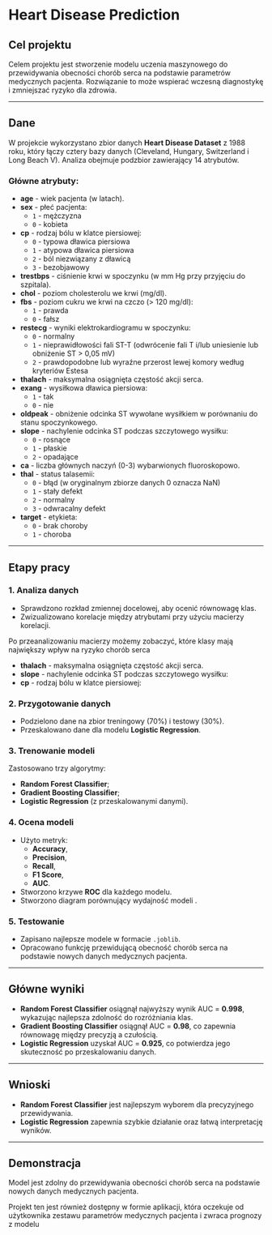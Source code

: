 # Heart Disease Prediction

## Cel projektu
Celem projektu jest stworzenie modelu uczenia maszynowego do przewidywania obecności chorób serca na podstawie parametrów medycznych pacjenta. Rozwiązanie to może wspierać wczesną diagnostykę i zmniejszać ryzyko dla zdrowia.

---

## Dane
W projekcie wykorzystano zbior danych **Heart Disease Dataset** z 1988 roku, który  łączy cztery bazy danych (Cleveland, Hungary, Switzerland i Long Beach V). Analiza obejmuje podzbior zawierający 14 atrybutów.

### Główne atrybuty:

- **age** - wiek pacjenta (w latach).
- **sex** - płeć pacjenta:
  - `1` - mężczyzna
  - `0` - kobieta
- **cp** - rodzaj bólu w klatce piersiowej:
  - `0` - typowa dławica piersiowa
  - `1` - atypowa dławica piersiowa
  - `2` - ból niezwiązany z dławicą
  - `3` - bezobjawowy
- **trestbps** - ciśnienie krwi w spoczynku (w mm Hg przy przyjęciu do szpitala).
- **chol** - poziom cholesterolu we krwi (mg/dl).
- **fbs** - poziom cukru we krwi na czczo (> 120 mg/dl):
  - `1` - prawda
  - `0` - fałsz
- **restecg** - wyniki elektrokardiogramu w spoczynku:
  - `0` - normalny
  - `1` - nieprawidłowości fali ST-T (odwrócenie fali T i/lub uniesienie lub obniżenie ST > 0,05 mV)
  - `2` - prawdopodobne lub wyraźne przerost lewej komory według kryteriów Estesa
- **thalach** - maksymalna osiągnięta częstość akcji serca.
- **exang** - wysiłkowa dławica piersiowa:
  - `1` - tak
  - `0` - nie
- **oldpeak** - obniżenie odcinka ST wywołane wysiłkiem w porównaniu do stanu spoczynkowego.
- **slope** - nachylenie odcinka ST podczas szczytowego wysiłku:
  - `0` - rosnące
  - `1` - płaskie
  - `2` - opadające
- **ca** - liczba głównych naczyń (0-3) wybarwionych fluoroskopowo.
- **thal** - status talasemii:
  - `0` - błąd (w oryginalnym zbiorze danych 0 oznacza NaN)
  - `1` - stały defekt
  - `2` - normalny
  - `3` - odwracalny defekt
- **target** - etykieta:
  - `0` - brak choroby
  - `1` - choroba



---

## Etapy pracy

### 1. Analiza danych
- Sprawdzono rozkład zmiennej docelowej, aby ocenić równowagę klas.
- Zwizualizowano korelacje między atrybutami przy użyciu macierzy korelacji.

Po przeanalizowaniu macierzy możemy zobaczyć, które klasy mają największy wpływ na
ryzyko chorób serca
- **thalach** - maksymalna osiągnięta częstość akcji serca.
- **slope** - nachylenie odcinka ST podczas szczytowego wysiłku:
- **cp** - rodzaj bólu w klatce piersiowej:
### 2. Przygotowanie danych
- Podzielono dane na zbior treningowy (70%) i testowy (30%).
- Przeskalowano dane dla modelu **Logistic Regression**.

### 3. Trenowanie modeli
Zastosowano trzy algorytmy:
- **Random Forest Classifier**;
- **Gradient Boosting Classifier**;
- **Logistic Regression** (z przeskalowanymi danymi).

### 4. Ocena modeli
- Użyto metryk:
    - **Accuracy**,
    - **Precision**,
    - **Recall**,
    - **F1 Score**,
    - **AUC**.
- Stworzono krzywe **ROC** dla każdego modelu.
- Stworzono diagram porównujący wydajność modeli .

### 5. Testowanie
- Zapisano najlepsze modele w formacie `.joblib`.
- Opracowano funkcję przewidującą obecność chorób serca na podstawie nowych danych medycznych pacjenta.

---

## Główne wyniki
- **Random Forest Classifier** osiągnął najwyższy wynik AUC = **0.998**, wykazując najlepsza zdolność do rozróżniania klas.
- **Gradient Boosting Classifier** osiągnął AUC = **0.98**, co zapewnia równowagę między precyzją a czułością.
- **Logistic Regression** uzyskał AUC = **0.925**, co potwierdza jego skuteczność po przeskalowaniu danych.

---

## Wnioski
- **Random Forest Classifier** jest najlepszym wyborem dla precyzyjnego przewidywania.
- **Logistic Regression** zapewnia szybkie działanie oraz łatwą interpretację wyników.

---

## Demonstracja
Model jest zdolny do przewidywania obecności chorób serca na podstawie nowych danych medycznych pacjenta.

Projekt ten jest również dostępny w formie aplikacji, która oczekuje od użytkownika zestawu parametrów medycznych pacjenta i zwraca prognozy z modelu

